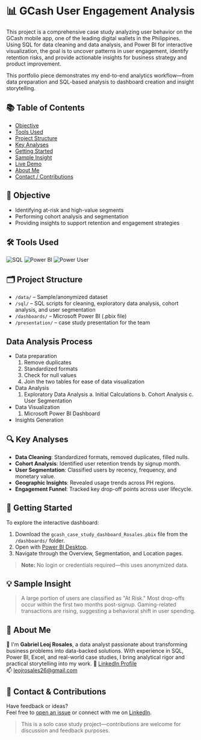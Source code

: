 # 📊 GCash User Engagement Analysis

This project is a comprehensive case study analyzing user behavior on the GCash mobile app, one of the leading digital wallets in the Philippines. Using SQL for data cleaning and data analysis, and Power BI for interactive visualization, the goal is to uncover patterns in user engagement, identify retention risks, and provide actionable insights for business strategy and product improvement.

This portfolio piece demonstrates my end-to-end analytics workflow—from data preparation and SQL-based analysis to dashboard creation and insight storytelling.

## 📚 Table of Contents

- [Objective](#objective)
- [Tools Used](#tools-used)
- [Project Structure](#project-structure)
- [Key Analyses](#key-analyses)
- [Getting Started](#getting-started)
- [Sample Insight](#sample-insight)
- [Live Demo](#live-demo-optional)
- [About Me](#about-me)
- [Contact / Contributions](#contact--contributions)  

## 📌 Objective
- Identifying at-risk and high-value segments
- Performing cohort analysis and segmentation
- Providing insights to support retention and engagement strategies

## 🛠 Tools Used
![SQL](https://img.shields.io/badge/MySQL-blue?)
![Power BI](https://img.shields.io/badge/Power%20BI-Data%20Visualization-yellow?logo=powerbi)
![Power User](https://img.shields.io/badge/Role-Data%20Analyst-informational)


## 🗂 Project Structure
- `/data/` – Sample/anonymized dataset
- `/sql/` – SQL scripts for cleaning, exploratory data analysis, cohort analysis, and user segmentation
- `/dashboards/` – Microsoft Power BI (.pbix file)
- `/presentation/` – case study presentation for the team

## Data Analysis Process
- Data preparation
  1. Remove duplicates
  2. Standardized formats
  3. Check for null values
  4. Join the two tables for ease of data visualization
- Data Analysis
  1. Exploratory Data Analysis
     a. Initial Calculations
     b. Cohort Analysis
     c. User Segmentation
- Data Visualization
  1. Microsoft Power BI Dashboard
- Insights Generation

## 🔍 Key Analyses
- **Data Cleaning**: Standardized formats, removed duplicates, filled nulls.
- **Cohort Analysis**: Identified user retention trends by signup month.
- **User Segmentation**: Classified users by recency, frequency, and monetary value.
- **Geographic Insights**: Revealed usage trends across PH regions.
- **Engagement Funnel**: Tracked key drop-off points across user lifecycle.

## 🚀 Getting Started

To explore the interactive dashboard:
1. Download the `gcash_case_study_dashboard_Rosales.pbix` file from the `/dashboards/` folder.
2. Open with [Power BI Desktop](https://powerbi.microsoft.com/en-us/desktop/).
3. Navigate through the Overview, Segmentation, and Location pages.

> **Note:** No login or credentials required—this uses anonymized data.


## 💡 Sample Insight
> A large portion of users are classified as "At Risk." Most drop-offs occur within the first two months post-signup. Gaming-related transactions are rising, suggesting a behavioral shift in user spending.

## 👤 About Me
🔗 I'm **Gabriel Leoj Rosales**, a data analyst passionate about transforming business problems into data-backed solutions. With experience in SQL, Power BI, Excel, and real-world case studies, I bring analytical rigor and practical storytelling into my work.
📎 [LinkedIn Profile](https://www.linkedin.com/in/gabriel-leoj-rosales-24690b24a)  
📫 leojrosales26@gmail.com

## 🤝 Contact & Contributions

Have feedback or ideas?  
Feel free to [open an issue](https://github.com/leojrosales26/gcash-user-engagement-analysis/issues) or connect with me on [LinkedIn](https://www.linkedin.com/in/gabriel-leoj-rosales-24690b24a).

> This is a solo case study project—contributions are welcome for discussion and feedback purposes.
